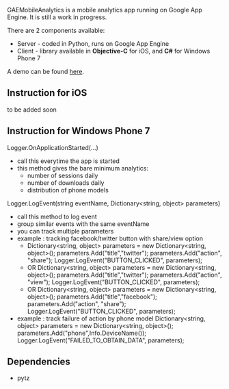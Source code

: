 GAEMobileAnalytics is a mobile analytics app running on Google App Engine. It is still a work in progress.

There are 2 components available:
* Server - coded in Python, runs on Google App Engine
* Client - library available in **Objective-C** for iOS, and **C#** for Windows Phone 7

A demo can be found [here](http://www.honcheng.com/2010/11/Open-Source-Analytics-App-on-AppEngine---GAEMobileAnalytics). 

## Instruction for iOS
to be added soon

## Instruction for Windows Phone 7

Logger.OnApplicationStarted(...)

* call this everytime the app is started
* this method gives the bare minimum analytics:
  * number of sessions daily
  * number of downloads daily
  * distribution of phone models

Logger.LogEvent(string eventName, Dictionary<string, object> parameters)

* call this method to log event
* group similar events with the same eventName
* you can track multiple parameters 
* example : tracking facebook/twitter button with share/view option
   * Dictionary<string, object> parameters = new Dictionary<string, object>();
   parameters.Add("title","twitter");
   parameters.Add("action", "share");
   Logger.LogEvent("BUTTON_CLICKED", parameters);
   * OR 
   Dictionary<string, object> parameters = new Dictionary<string, object>();
   parameters.Add("title","twitter");
   parameters.Add("action", "view");
   Logger.LogEvent("BUTTON_CLICKED", parameters);
   * OR
   Dictionary<string, object> parameters = new Dictionary<string, object>();
   parameters.Add("title","facebook");
   parameters.Add("action", "share");
   Logger.LogEvent("BUTTON_CLICKED", parameters);
* example : track failure of action by phone model
   Dictionary<string, object> parameters = new Dictionary<string, object>();
   parameters.Add("phone",Info.DeviceName());
   Logger.LogEvent("FAILED_TO_OBTAIN_DATA", parameters);

## Dependencies

* pytz

